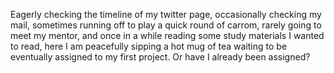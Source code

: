 Eagerly checking the timeline of my twitter page, occasionally checking my mail, sometimes running off to play a quick round of 
carrom, rarely going to meet my mentor, and once in a while reading some study materials I wanted to read, here I am peacefully
sipping a hot mug of tea waiting to be eventually assigned to my first project. Or have I already been assigned?
